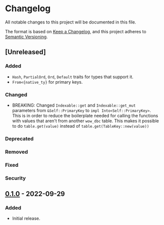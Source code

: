 # Changelog

All notable changes to this project will be documented in this file.

The format is based on [Keep a Changelog](https://keepachangelog.com/en/1.0.0/),
and this project adheres to [Semantic Versioning](https://semver.org/spec/v2.0.0.html).

## [Unreleased]

### Added

* `Hash`, `PartialOrd`, `Ord`, `Default` traits for types that support it.
* `From<{native_ty}` for primary keys.

### Changed

* BREAKING: Changed `Indexable::get` and `Indexable::get_mut` parameters from `&Self::PrimaryKey` to `impl Into<Self::PrimaryKey>`.
This is in order to reduce the boilerplate needed for calling the functions with values that aren't from another `wow_dbc` table.
This makes it possible to do `table.get(value)` instead of `table.get(TableKey::new(value))`

### Deprecated

### Removed

### Fixed

### Security

## [0.1.0] - 2022-09-29

### Added

* Initial release.

[0.1.0]: https://github.com/gtker/wow_dbc/tree/58484817c75947a97c05a0ed1fbf02f0bc6baa74
